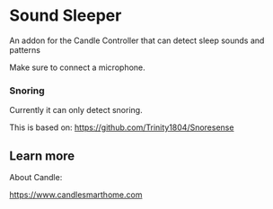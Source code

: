# Sound Sleeper
An addon for the Candle Controller that can detect sleep sounds and patterns

Make sure to connect a microphone.

### Snoring
Currently it can only detect snoring. 

This is based on:
https://github.com/Trinity1804/Snoresense


## Learn more

About Candle:

https://www.candlesmarthome.com

